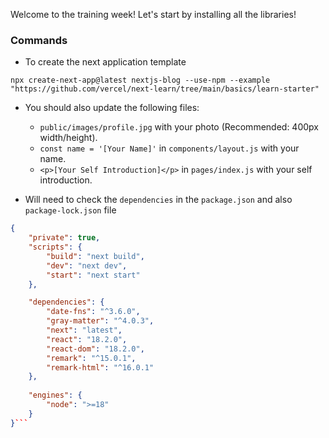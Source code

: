 Welcome to the training week!
Let's start by installing all the libraries!


### Commands
- To create the next application template
```shell
npx create-next-app@latest nextjs-blog --use-npm --example "https://github.com/vercel/next-learn/tree/main/basics/learn-starter"
```

- You should also update the following files:
	- `public/images/profile.jpg` with your photo (Recommended: 400px width/height).
	- `const name = '[Your Name]'` in `components/layout.js` with your name.
	- `<p>[Your Self Introduction]</p>` in `pages/index.js` with your self introduction.

- Will need to check the `dependencies` in the `package.json` and also `package-lock.json` file
```json
{
	"private": true,
	"scripts": {
		"build": "next build",
		"dev": "next dev",
		"start": "next start"
	},

	"dependencies": {
		"date-fns": "^3.6.0",
		"gray-matter": "^4.0.3",
		"next": "latest",
		"react": "18.2.0",
		"react-dom": "18.2.0",
		"remark": "^15.0.1",
		"remark-html": "^16.0.1"
	},
	
	"engines": {
		"node": ">=18"
	}
}```


